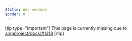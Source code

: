 ```yaml
---
$title: Ads vendors
$order: 0
---
```

[tip type="important"]
This page is currently missing due to [ampproject/docs/#1318](https://github.com/ampproject/docs/issues/1318)
[/tip]
